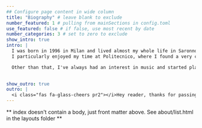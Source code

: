 ```yaml
---
## Configure page content in wide column
title: "Biography" # leave blank to exclude
number_featured: 1 # pulling from mainSections in config.toml
use_featured: false # if false, use most recent by date
number_categories: 3 # set to zero to exclude
show_intro: true
intro: |
  I was born in 1996 in Milan and lived almost my whole life in Saronno, a small city in northern Italy. I studied *Computer Science* at *Politecnico di Milano*, where I graduated in April 2021.  
  I particularly enjoyed my time at Politecnico, where I found a very collaborative environment and developed a taste for writing scientific material.				

  Other than that, I've always had an interest in music and started playing the guitar at a young age (occasionally I perform in the streets of Milan).
  

show_outro: true
outro: |
  <i class="fas fa-glass-cheers pr2"></i>Hey reader, thanks for passing by!
---
```


** index doesn't contain a body, just front matter above.
See about/list.html in the layouts folder **